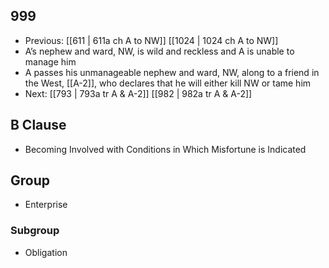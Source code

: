 ## 999
- Previous: [[611 | 611a ch A to NW]] [[1024 | 1024 ch A to NW]] 
- A’s nephew and ward, NW, is wild and reckless and A is unable to manage him
- A passes his unmanageable nephew and ward, NW, along to a friend in the West, [[A-2]], who declares that he will either kill NW or tame him
- Next: [[793 | 793a tr A &amp; A-2]] [[982 | 982a tr A &amp; A-2]] 

## B Clause
- Becoming Involved with Conditions in Which Misfortune is Indicated

## Group
- Enterprise

### Subgroup
- Obligation

